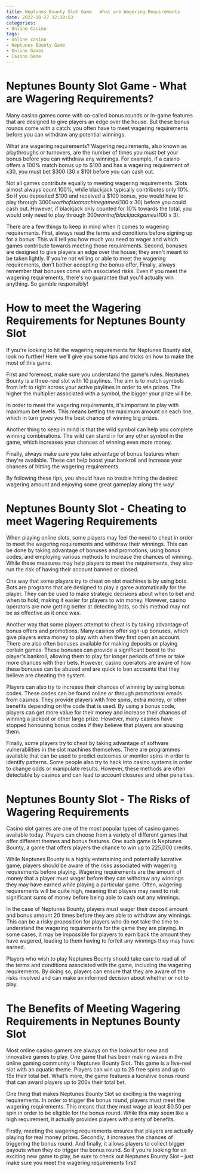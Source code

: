 ```yaml
---
title: Neptunes Bounty Slot Game   What are Wagering Requirements 
date: 2022-10-27 12:29:53
categories:
- Online Casino
tags:
- online casino
- Neptunes Bounty Game
- Online Games
- Casino Game
---
```



#  Neptunes Bounty Slot Game - What are Wagering Requirements? 

Many casino games come with so-called bonus rounds or in-game features that are designed to give players an edge over the house. But these bonus rounds come with a catch: you often have to meet wagering requirements before you can withdraw any potential winnings.

What are wagering requirements? Wagering requirements, also known as playthroughs or turnovers, are the number of times you must bet your bonus before you can withdraw any winnings. For example, if a casino offers a 100% match bonus up to $100 and has a wagering requirement of x30, you must bet $300 (30 x $10) before you can cash out.

Not all games contribute equally to meeting wagering requirements. Slots almost always count 100%, while blackjack typically contributes only 10%. So if you deposited $100 and received a $100 bonus, you would have to play through $3000 worth of slot machine games ($100 x 30) before you could cash out. However, if blackjack only counted for 10% towards the total, you would only need to play through $300 worth of blackjack games ($100 x 3).

There are a few things to keep in mind when it comes to wagering requirements. First, always read the terms and conditions before signing up for a bonus. This will tell you how much you need to wager and which games contribute towards meeting those requirements. Second, bonuses are designed to give players an edge over the house; they aren't meant to be taken lightly. If you're not willing or able to meet the wagering requirements, don't bother accepting the bonus offer. Finally, always remember that bonuses come with associated risks. Even if you meet the wagering requirements, there's no guarantee that you'll actually win anything. So gamble responsibly!

#  How to meet the Wagering Requirements for Neptunes Bounty Slot 

If you're looking to hit the wagering requirements for Neptunes Bounty slot, look no further! Here we'll give you some tips and tricks on how to make the most of this game.

First and foremost, make sure you understand the game's rules. Neptunes Bounty is a three-reel slot with 10 paylines. The aim is to match symbols from left to right across your active paylines in order to win prizes. The higher the multiplier associated with a symbol, the bigger your prize will be.

In order to meet the wagering requirements, it's important to play with maximum bet levels. This means betting the maximum amount on each line, which in turn gives you the best chance of winning big prizes.

Another thing to keep in mind is that the wild symbol can help you complete winning combinations. The wild can stand in for any other symbol in the game, which increases your chances of winning even more money.

Finally, always make sure you take advantage of bonus features when they're available. These can help boost your bankroll and increase your chances of hitting the wagering requirements.

By following these tips, you should have no trouble hitting the desired wagering amount and enjoying some great gameplay along the way!

#  Neptunes Bounty Slot - Cheating to meet Wagering Requirements 

When playing online slots, some players may feel the need to cheat in order to meet the wagering requirements and withdraw their winnings. This can be done by taking advantage of bonuses and promotions, using bonus codes, and employing various methods to increase the chances of winning. While these measures may help players to meet the requirements, they also run the risk of having their account banned or closed.

One way that some players try to cheat on slot machines is by using bots. Bots are programs that are designed to play a game automatically for the player. They can be used to make strategic decisions about when to bet and when to hold, making it easier for players to win money. However, casino operators are now getting better at detecting bots, so this method may not be as effective as it once was.

Another way that some players attempt to cheat is by taking advantage of bonus offers and promotions. Many casinos offer sign-up bonuses, which give players extra money to play with when they first open an account. There are also often bonuses available for making deposits or playing certain games. These bonuses can provide a significant boost to the player's bankroll, allowing them to play for longer periods of time or take more chances with their bets. However, casino operators are aware of how these bonuses can be abused and are quick to ban accounts that they believe are cheating the system.

Players can also try to increase their chances of winning by using bonus codes. These codes can be found online or through promotional emails from casinos. They provide players with free spins, extra money, or other benefits depending on the code that is used. By using a bonus code, players can get more value for their money and increase their chances of winning a jackpot or other large prize. However, many casinos have stopped honouring bonus codes if they believe that players are abusing them.

Finally, some players try to cheat by taking advantage of software vulnerabilities in the slot machines themselves. There are programmes available that can be used to predict outcomes or monitor spins in order to identify patterns. Some people also try to hack into casino systems in order to change odds or manipulate results. However, these methods are often detectable by casinos and can lead to account closures and other penalties.

#  Neptunes Bounty Slot - The Risks of Wagering Requirements 

Casino slot games are one of the most popular types of casino games available today. Players can choose from a variety of different games that offer different themes and bonus features. One such game is Neptunes Bounty, a game that offers players the chance to win up to 225,000 credits.

While Neptunes Bounty is a highly entertaining and potentially lucrative game, players should be aware of the risks associated with wagering requirements before playing. Wagering requirements are the amount of money that a player must wager before they can withdraw any winnings they may have earned while playing a particular game. Often, wagering requirements will be quite high, meaning that players may need to risk significant sums of money before being able to cash out any winnings.

In the case of Neptunes Bounty, players must wager their deposit amount and bonus amount 20 times before they are able to withdraw any winnings. This can be a risky proposition for players who do not take the time to understand the wagering requirements for the game they are playing. In some cases, it may be impossible for players to earn back the amount they have wagered, leading to them having to forfeit any winnings they may have earned.

Players who wish to play Neptunes Bounty should take care to read all of the terms and conditions associated with the game, including the wagering requirements. By doing so, players can ensure that they are aware of the risks involved and can make an informed decision about whether or not to play.

#  The Benefits of Meeting Wagering Requirements in Neptunes Bounty Slot

Most online casino gamers are always on the lookout for new and innovative games to play. One game that has been making waves in the online gaming community is Neptunes Bounty Slot. This game is a five-reel slot with an aquatic theme. Players can win up to 25 free spins and up to 15x their total bet. What’s more, the game features a lucrative bonus round that can award players up to 200x their total bet.

One thing that makes Neptunes Bounty Slot so exciting is the wagering requirements. In order to trigger the bonus round, players must meet the wagering requirements. This means that they must wage at least $0.50 per spin in order to be eligible for the bonus round. While this may seem like a high requirement, it actually provides players with plenty of benefits.

Firstly, meeting the wagering requirements ensures that players are actually playing for real money prizes. Secondly, it increases the chances of triggering the bonus round. And finally, it allows players to collect bigger payouts when they do trigger the bonus round. So if you’re looking for an exciting new game to play, be sure to check out Neptunes Bounty Slot – just make sure you meet the wagering requirements first!